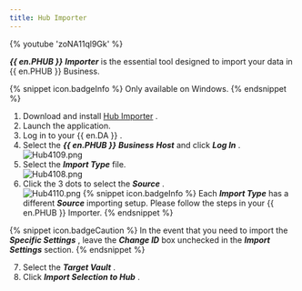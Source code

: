 ```yaml
---
title: Hub Importer
---
```

{% youtube 'zoNA11ql9Gk' %}  

***{{ en.PHUB }}*** ***Importer*** is the essential tool designed to import your data in {{ en.PHUB }} Business. 

{% snippet icon.badgeInfo %} 
Only available on Windows. 
{% endsnippet %}
 
1. Download and install [Hub Importer](https://devolutions.net/password-hub-importer) . 
1. Launch the application. 
1. Log in to your {{ en.DA }} . 
1. Select the ***{{ en.PHUB }}*** ***Business*** &#32; ***Host*** and click ***Log In*** .  
![Hub4109.png](/img/en/hub/Hub4109.png) 
1. Select the ***Import Type*** file.  
![Hub4108.png](/img/en/hub/Hub4108.png) 
1. Click the 3 dots to select the ***Source*** .  
![Hub4110.png](/img/en/hub/Hub4110.png) 
{% snippet icon.badgeInfo %} 
Each ***Import Type*** has a different ***Source*** importing setup. Please follow the steps in your {{ en.PHUB }} Importer. 
{% endsnippet %}
 
{% snippet icon.badgeCaution %} 
In the event that you need to import the ***Specific Settings*** , leave the ***Change ID*** box unchecked in the ***Import Settings*** section. 
{% endsnippet %}
 
7. Select the ***Target Vault*** . 
1. Click ***Import Selection to Hub*** . 

